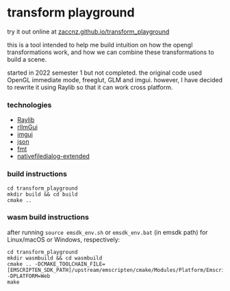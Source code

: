 # transform playground

try it out online at [zaccnz.github.io/transform_playground](https://zaccnz.github.io/transform_playground/)  

this is a tool intended to help me build intuition on how the opengl transformations work, and how we can combine these transformations to build a scene.  

started in 2022 semester 1 but not completed.  the original code used OpenGL immediate mode, freeglut, GLM and imgui.  however, I have decided to rewrite it using Raylib so that it can work cross platform.  

### technologies

- [Raylib](https://github.com/raysan5/raylib)  
- [rlImGui](https://github.com/raylib-extras/rlImGui)  
- [imgui](https://github.com/ocornut/imgui)  
- [json](https://github.com/nlohmann/json)  
- [fmt](https://github.com/fmtlib/fmt)  
- [nativefiledialog-extended](https://github.com/btzy/nativefiledialog-extended)  

### build instructions

```
cd transform_playground
mkdir build && cd build
cmake ..
```

### wasm build instructions

after running `source emsdk_env.sh` or `emsdk_env.bat` (in emsdk path) for Linux/macOS or Windows, respectively:

```
cd transform_playground
mkdir wasmbuild && cd wasmbuild
cmake .. -DCMAKE_TOOLCHAIN_FILE=[EMSCRIPTEN_SDK_PATH]/upstream/emscripten/cmake/Modules/Platform/Emscripten.cmake -DPLATFORM=Web
make
```